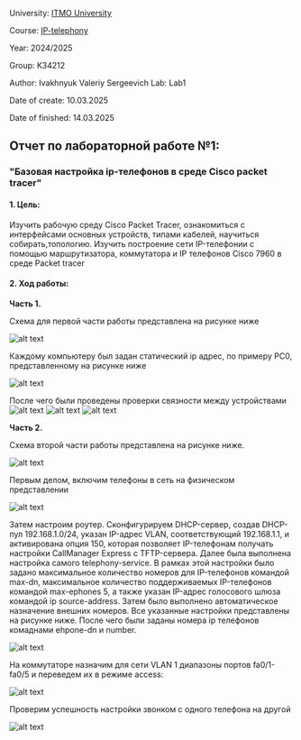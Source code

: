 University: [ITMO University](https://itmo.ru/ru/)

Course: [IP-telephony](https://itmo-ict-faculty.github.io/ip-telephony/)

Year: 2024/2025

Group: K34212

Author: Ivakhnyuk Valeriy Sergeevich
Lab: Lab1

Date of create: 10.03.2025

Date of finished: 14.03.2025


## Отчет по лабораторной работе №1:
### "Базовая настройка ip-телефонов в среде Сisco packet tracer"

#### 1. Цель:
   Изучить рабочую среду Cisco Packet Tracer, ознакомиться с интерфейсами основных устройств, типами кабелей, научиться собирать,топологию. Изучить построение сети IP-телефонии с помощью маршрутизатора, коммутатора и IP телефонов Cisco 7960 в среде Packet tracer

#### 2. Ход работы:

**Часть 1.**

Схема для первой части работы представлена на рисунке ниже

![alt text](JDPSsnYhIJ.png)

Каждому компьютеру был задан статический ip адрес, по примеру PC0, представленному на рисунке ниже

![alt text](CRH2P8pTmw.png)

После чего были проведены проверки связности между устройствами
![alt text](KMRpnqhL2W.png) ![alt text](3pXbh5EaFc.png) ![alt text](VkM5Fh84ZK.png)

**Часть 2.**

Схема второй части работы представлена на рисунке ниже.

![alt text](Ocr7JpHMEJ.png)

Первым делом, включим телефоны в сеть на физическом представлении

![alt text](o4nFLaPjcE.png)

Затем настроим роутер. Сконфигурируем DHCP-сервер, создав DHCP-пул 192.168.1.0/24, указан IP-адрес VLAN, соответствующий 192.168.1.1, и активирована опция 150, которая позволяет IP-телефонам получать настройки CallManager Express с TFTP-сервера. Далее была выполнена настройка самого telephony-service. В рамках этой настройки было задано максимальное количество номеров для IP-телефонов командой max-dn, максимальное количество поддерживаемых IP-телефонов командой max-ephones 5, а также указан IP-адрес голосового шлюза командой ip source-address. Затем было выполнено автоматическое назначение внешних номеров. Все указанные настройки представлены на рисунке ниже. После чего были заданы номера ip телефонов комаднами ehpone-dn и number.

![alt text](LB56f7eEgt.png)

На коммутаторе назначим для сети VLAN 1 диапазоны портов fa0/1-fa0/5 и переведем их в режиме access:

![alt text](DblDwdS8nJ.png)

Проверим успешность настройки звонком с одного телефона на другой

![alt text](TAfjLOF52l.png)